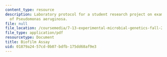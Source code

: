 ```yaml
---
content_type: resource
description: Laboratory protocol for a student research project on examining the biology
  of Pseudomonas aeruginosa.
file: null
file_location: /coursemedia/7-13-experimental-microbial-genetics-fall-2008/01879a2457cd0b07bdfb175dd68af9e3_MIT7_13f08_lab03_Protocol_Biofilm.pdf
file_type: application/pdf
resourcetype: Document
title: Biofilm Assay
uid: 01879a24-57cd-0b07-bdfb-175dd68af9e3
---
```

